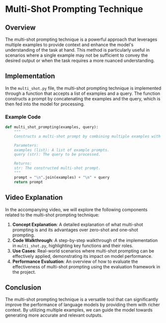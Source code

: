 # Multi-Shot Prompting Technique

## Overview
The multi-shot prompting technique is a powerful approach that leverages multiple examples to provide context and enhance the model's understanding of the task at hand. This method is particularly useful in scenarios where a single example may not be sufficient to convey the desired output or when the task requires a more nuanced understanding.

## Implementation
In the `multi_shot.py` file, the multi-shot prompting technique is implemented through a function that accepts a list of examples and a query. The function constructs a prompt by concatenating the examples and the query, which is then fed into the model for processing.

### Example Code
```python
def multi_shot_prompting(examples, query):
    """
    Constructs a multi-shot prompt by combining multiple examples with the query.

    Parameters:
    examples (list): A list of example prompts.
    query (str): The query to be processed.

    Returns:
    str: The constructed multi-shot prompt.
    """
    prompt = "\n".join(examples) + "\n" + query
    return prompt
```

## Video Explanation
In the accompanying video, we will explore the following components related to the multi-shot prompting technique:

1. **Concept Explanation**: A detailed explanation of what multi-shot prompting is and its advantages over zero-shot and one-shot prompting.
2. **Code Walkthrough**: A step-by-step walkthrough of the implementation in `multi_shot.py`, highlighting key functions and their roles.
3. **Use Cases**: Real-world scenarios where multi-shot prompting can be effectively applied, demonstrating its impact on model performance.
4. **Performance Evaluation**: An overview of how to evaluate the effectiveness of multi-shot prompting using the evaluation framework in the project.

## Conclusion
The multi-shot prompting technique is a versatile tool that can significantly improve the performance of language models by providing them with richer context. By utilizing multiple examples, we can guide the model towards generating more accurate and relevant outputs.